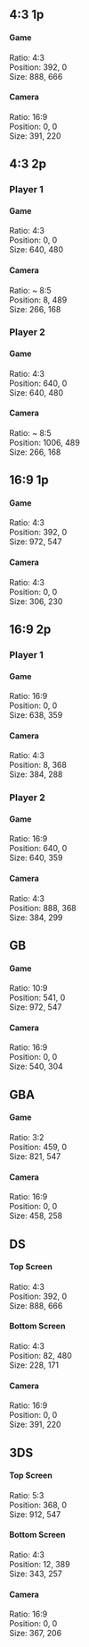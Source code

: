 ## 4:3 1p
#### Game  
Ratio: 4:3  
Position: 392, 0  
Size: 888, 666  

#### Camera
Ratio: 16:9  
Position: 0, 0  
Size: 391, 220  

## 4:3 2p
### Player 1
#### Game
Ratio: 4:3  
Position: 0, 0  
Size: 640, 480  

#### Camera
Ratio: ~ 8:5  
Position: 8, 489  
Size: 266, 168  

### Player 2
#### Game  
Ratio: 4:3  
Position: 640, 0  
Size: 640, 480  

#### Camera
Ratio: ~ 8:5  
Position: 1006, 489  
Size: 266, 168  

## 16:9 1p
#### Game  
Ratio: 4:3  
Position: 392, 0  
Size: 972, 547  

#### Camera
Ratio: 4:3  
Position: 0, 0  
Size: 306, 230  

## 16:9 2p
### Player 1
#### Game
Ratio: 16:9  
Position: 0, 0  
Size: 638, 359  

#### Camera
Ratio: 4:3  
Position: 8, 368  
Size: 384, 288  

### Player 2
#### Game  
Ratio: 16:9  
Position: 640, 0  
Size: 640, 359  

#### Camera
Ratio: 4:3  
Position: 888, 368  
Size: 384, 299  

## GB
#### Game  
Ratio: 10:9  
Position: 541, 0  
Size: 972, 547  

#### Camera
Ratio: 16:9  
Position: 0, 0  
Size: 540, 304  

## GBA
#### Game  
Ratio: 3:2  
Position: 459, 0  
Size: 821, 547  

#### Camera
Ratio: 16:9  
Position: 0, 0  
Size: 458, 258  

## DS
#### Top Screen  
Ratio: 4:3  
Position: 392, 0  
Size: 888, 666  

#### Bottom Screen  
Ratio: 4:3  
Position: 82, 480  
Size: 228, 171  

#### Camera
Ratio: 16:9  
Position: 0, 0  
Size: 391, 220 

## 3DS
#### Top Screen  
Ratio: 5:3  
Position: 368, 0  
Size: 912, 547  

#### Bottom Screen  
Ratio: 4:3  
Position: 12, 389  
Size: 343, 257  

#### Camera
Ratio: 16:9  
Position: 0, 0  
Size: 367, 206 
